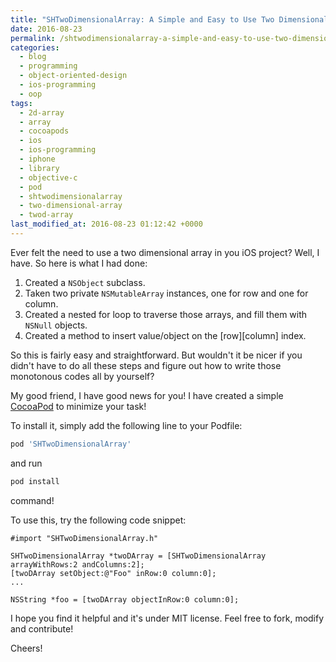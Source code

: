 ```yaml
---
title: "SHTwoDimensionalArray: A Simple and Easy to Use Two Dimensional Array for iOS Applications"
date: 2016-08-23
permalink: /shtwodimensionalarray-a-simple-and-easy-to-use-two-dimensional-array-for-ios-applications/
categories:
  - blog
  - programming
  - object-oriented-design
  - ios-programming
  - oop
tags:
  - 2d-array
  - array
  - cocoapods
  - ios
  - ios-programming
  - iphone
  - library
  - objective-c
  - pod
  - shtwodimensionalarray
  - two-dimensional-array
  - twod-array
last_modified_at: 2016-08-23 01:12:42 +0000
---
```


Ever felt the need to use a two dimensional array in you iOS project? Well, I have. So here is what I had done:

1. Created a `NSObject` subclass.
2. Taken two private `NSMutableArray` instances, one for row and one for column.
3. Created a nested for loop to traverse those arrays, and fill them with `NSNull` objects.
4. Created a method to insert value/object on the [row][column] index.

So this is fairly easy and straightforward. But wouldn't it be nicer if you didn't have to do all these steps and figure out how to write those monotonous codes all by yourself?

My good friend, I have good news for you! I have created a simple [CocoaPod](https://github.com/shabib87/SHTwoDimensionalArray) to minimize your task!

To install it, simply add the following line to your Podfile:

```ruby
pod 'SHTwoDimensionalArray'
```

and run

```bash
pod install
```

command!

To use this, try the following code snippet:

```objc
#import "SHTwoDimensionalArray.h"

SHTwoDimensionalArray *twoDArray = [SHTwoDimensionalArray arrayWithRows:2 andColumns:2];
[twoDArray setObject:@"Foo" inRow:0 column:0];
...

NSString *foo = [twoDArray objectInRow:0 column:0];
```

I hope you find it helpful and it's under MIT license. Feel free to fork, modify and contribute!

Cheers!
